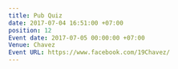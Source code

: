 ```yaml
---
title: Pub Quiz
date: 2017-07-04 16:51:00 +07:00
position: 12
Event date: 2017-07-05 00:00:00 +07:00
Venue: Chavez
Event URL: https://www.facebook.com/19Chavez/
---
```


